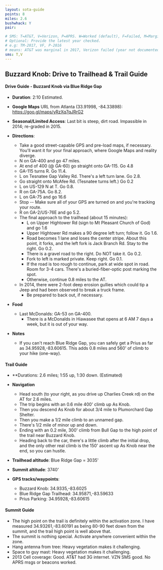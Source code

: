 ```yaml
---
layout: sota-guide
points: 8
miles: 2.6
bushwhack: Y
pair: 

# SMS: T=AT&T, V=Verizon, P=APRS. W=Worked (default), F=Failed, M=Marginal (some failed).
# Optional: Provide the latest year checked.
# e.g: TM-2017, VF, P-2016
# means: AT&T was marginal in 2017, Verizon failed (year not documented), APRS worked in 2016.
sms: T,V
---
```

Buzzard Knob: Drive to Trailhead & Trail Guide
--------------------------------------------------------
#### Drive Guide - Buzzard Knob via Blue Ridge Gap

* **Duration**: 2:10 Estimated.
* **Google Maps** URL from Atlanta (33.91998, -84.33898): https://goo.gl/maps/yRzXq7qJRrG2
* **Seasonal/Limited Access**: Last bit is steep, dirt road.  Impassible in 2014; re-graded in 2015.
* **Directions**:
    * Take a good street-capable GPS and pre-load maps, if necessary.  You'll want it for your final approach, where Google Maps and reality diverge.
    * N on GA-400 and go 47 miles.
    * At end of 400 (@ GA-60) go straight onto GA-115. Go 4.8
    * GA-115 turns R.  Go 11.4.
    * L on Tesnatee Gap Valley Rd. There's a left turn lane.  Go 2.8.
    * Go straight onto McAfee Rd. (Tesnatee turns left.)  Go 0.2
    * L on US-129 N at T.  Go 0.8.
    * R on GA-75A. Go 8.2.
    * L on GA-75 and go 16.6
    * Stop -- Make sure all of your GPS are turned on and you're tracking your route.
    * R on GA-2/US-76E and go 5.2.
    * The final approach to the trailhead (about 15 minutes):
        * L on Upper Hightower Rd (sign to Mt Pleasant Church of God) and go 1.6
        * Upper Hightower Rd makes a 90 degree left turn; follow it. Go 1.6.
        * Road becomes 1 lane and loses the center stripe.  About this point, it forks, and the left fork is Jack Branch Rd.  Stay to the right.  Go 0.2.
        * There is a gravel road to the right. Do NOT take it.  Go 0.2.
        * Fork to left is marked private. Keep right.  Go 0.1.
        * If the road is too rough to continue, park at wide spot in road.  Room for 3-4 cars.  There's a buried-fiber-optic post marking the spot.
        * Otherwise, continue 0.8 miles to the AT.  
    * In 2014, there were 2-foot deep erosion gullies which could tip a Jeep and had been observed to break a truck frame. 
        * Be prepared to back out, if necessary.
* **Food**
    * Last McDonalds: GA-53 on GA-400.
        * There is a McDonalds in Hiawasee that opens at 6 AM 7 days a week, but it is out of your way.

* **Notes**
    * If you can't reach Blue Ridge Gap, you can safely get a Prius as far as 34.95928,-83.60615.  This adds 0.8 miles and 560' of climb to your hike (one-way).

#### Trail Guide

* **Durations: 2.6 miles; 1:55 up, 1:30 down. (Estimated)

* **Navigation**
    * Head south (to your right, as you drive up Charlies Creek rd) on the AT for 2.6 miles.
    * The trip begins with an 0.6 mile 400' climb up As Knob.
    * Then you descend As Knob for about 3/4 mile to Plumorchard Gap Shelter.
    * Then you make a 1/2 mile climb to an unnamed gap.
    * There's 1/2 mile of minor up and down.
    * Ending with an 0.2 mile, 300' climb from Bull Gap to the high point of the trail near Buzzard Knob.
    * Heading back to the car, there's a little climb after the initial drop, and the only other real climb is the 150' ascent up As Knob near the end, so you can hustle.

* **Trailhead altitude**: Blue Ridge Gap = 3035'
* **Summit altitude**: 3740'
* **GPS tracks/waypoints**:
    * Buzzard Knob: 34.9335,-83.6025
    * Blue Ridge Gap Trailhead: 34.95871,-83.59633
    * Prius Parking: 34.95928,-83.60615

#### Summit Guide

* The high point on the trail is definitely within the activation zone.  I have measured 34.93261,-83.60191 as being 80-90 feet down from the summit, and the trail high point is well above that.
* The summit is nothing special.  Activate anywhere convenient within the zone.
* Hang antenna from tree: Heavy vegetation makes it challenging.
* Space to guy mast: Heavy vegetation makes it challenging.
* 2013 Cell coverage: Good. AT&T had 3G internet. VZN SMS good. No APRS msgs or beacons worked.
